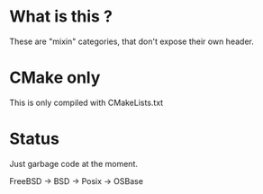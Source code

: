 # What is this ?

These are "mixin" categories, that don't expose their own header.

# CMake only

This is only compiled with CMakeLists.txt

# Status

Just garbage code at the moment.


FreeBSD -> BSD -> Posix -> OSBase
